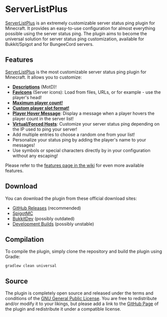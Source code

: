 # ServerListPlus

[ServerListPlus](http://git.io/slp) is an extremely customizable server status ping plugin for Minecraft. It provides an easy-to-use configuration for almost everything possible using the server status ping. The plugin aims to become the universal solution for server status ping customization, available for Bukkit/Spigot and for BungeeCord servers.

## Features
[ServerListPlus](http://git.io/slp) is the most customizable server status ping plugin for Minecraft. It allows you to customize:
- [**Descriptions**](https://github.com/Minecrell/ServerListPlus/wiki/Status-Configuration#descriptions) (MotD)!
- [**Favicons**](https://github.com/Minecrell/ServerListPlus/wiki/Favicons) (Server icons): Load from files, URLs, or for example - use the player's head!
- [**Maximum player count!**](https://github.com/Minecrell/ServerListPlus/wiki/Status-Configuration#player-count)
- [**Custom player slot format!**](https://github.com/Minecrell/ServerListPlus/wiki/Player-Slots)
- [**Player Hover Message**](https://github.com/Minecrell/ServerListPlus/wiki/Status-Configuration#player-hover-messages): Display a message when a player hovers the player count in the server list!
- [**Virtual/Forced Hosts**](https://github.com/Minecrell/ServerListPlus/wiki/Virtual-Hosts): Customize your server status ping depending on the IP used to ping your server!
- Add multiple entries to choose a random one from your list!
- Personalize your status ping by adding the player's name to your messages!
- Use symbols or special characters directly by in your configuration without any escaping!

Please refer to the [features page in the wiki](https://github.com/Minecrell/ServerListPlus/wiki/Features) for even more available features.

## Download
You can download the plugin from these official download sites:
- [GitHub Releases](http://git.io/slp-releases) (recommended)
- [SpigotMC](http://www.spigotmc.org/resources/serverlistplus.241/)
- [BukkitDev](http://dev.bukkit.org/bukkit-plugins/serverlistplus/) (possibly outdated)
- [Development Builds](http://ci.minecrell.net/job/ServerListPlus/) (possibly unstable)

## Compilation
To compile the plugin, simply clone the repository and build the plugin using Gradle:
```
gradlew clean universal
```

## Source
The plugin is completely open source and released under the terms and conditions of the [GNU General Public License](http://www.gnu.org/licenses/gpl-3.0). You are free to redistribute and/or modify it to your likings, but please add a link to the [GitHub Page](http://git.io/slp) of the plugin and redistribute it under a compatible license.
